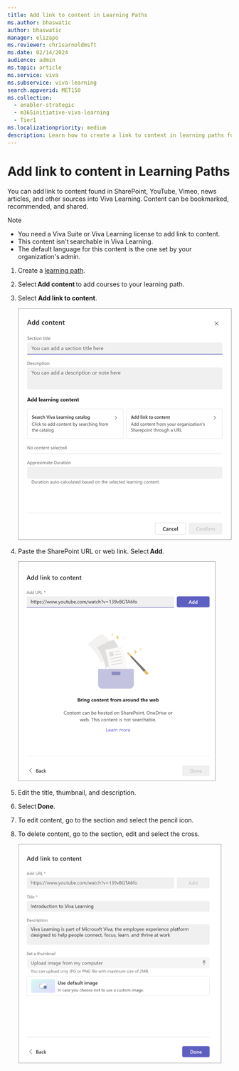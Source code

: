 ```yaml
---
title: Add link to content in Learning Paths 
ms.author: bhaswatic
author: bhaswatic
manager: elizapo
ms.reviewer: chrisarnoldmsft
ms.date: 02/14/2024
audience: admin
ms.topic: article
ms.service: viva
ms.subservice: viva-learning
search.appverid: MET150
ms.collection:
  - enabler-strategic
  - m365initiative-viva-learning
  - Tier1
ms.localizationpriority: medium
description: Learn how to create a link to content in learning paths for Microsoft Viva Learning.
---
```


# Add link to content in Learning Paths 

You can add link to content found in SharePoint, YouTube, Vimeo, news articles, and other sources into Viva Learning. Content can be bookmarked, recommended, and shared. 

> [!NOTE]
> - You need a Viva Suite or Viva Learning license to add link to content.   
> - This content isn't searchable in Viva Learning. 
> - The default language for this content is the one set by your organization's admin.  

1. Create a [learning path](creating-learning-paths.md). 

2. Select **Add content** to add courses to your learning path.

3. Select **Add link to content**.

    ![Screenshot of the add content screen where you add section title, learning content, and duration.](../media/learning/learning-path-link-to-content-add-content.png)

 
4. Paste the SharePoint URL or web link. Select **Add**.

    ![Screenshot of the add link to content screen in which you can add the url.](../media/learning/learning-path-link-to-content-add-content-2.png)

5. Edit the title, thumbnail, and description.

6. Select **Done**. 

7. To edit content, go to the section and select the pencil icon. 

8. To delete content, go to the section, edit and select the cross.

    ![Screenshot of add link to content with the url, title, description and thumbnail set.](../media/learning/learning-path-link-to-content-add-content-3.png)

